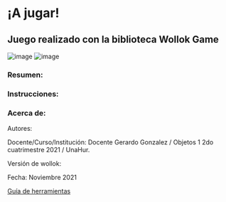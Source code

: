 # ¡A jugar! 

## Juego realizado con la biblioteca Wollok Game
![image](https://user-images.githubusercontent.com/82007389/144194584-1ef6a4d9-f77b-42f0-82e6-71c02de1a029.png)
![image](https://drive.google.com/file/d/1CIVn57Cui_-GuCIibIUp_MwUBf199xpu/view?usp=sharing)

### Resumen:


### Instrucciones:


### Acerca de:

Autores: 

Docente/Curso/Institución: Docente Gerardo Gonzalez / Objetos 1 2do cuatrimestre 2021 / UnaHur.

Versión de wollok:

Fecha: Noviembre 2021

[Guía de herramientas](https://www.wollok.org/documentacion/conceptos/)

